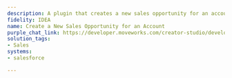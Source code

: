 ```yaml
---
description: A plugin that creates a new sales opportunity for an account in Salesforce.
fidelity: IDEA
name: Create a New Sales Opportunity for an Account
purple_chat_link: https://developer.moveworks.com/creator-studio/developer-tools/purple-chat-builder/?workspace=%7B%22title%22%3A%22My+Workspace%22%2C%22botSettings%22%3A%7B%22name%22%3A%22%22%2C%22imageUrl%22%3A%22%22%7D%2C%22mocks%22%3A%5B%7B%22id%22%3A1245%2C%22title%22%3A%22New+Mock%22%2C%22transcript%22%3A%7B%22settings%22%3A%7B%22colorStyle%22%3A%22LIGHT%22%2C%22startTime%22%3A%2211%3A43+AM%22%2C%22defaultPerson%22%3A%22GWEN%22%2C%22editable%22%3Atrue%2C%22botName%22%3A%22%22%2C%22botImageUrl%22%3A%22%22%7D%2C%22messages%22%3A%5B%7B%22from%22%3A%22USER%22%2C%22text%22%3A%22I+need+to+create+a+new+sales+opportunity+for+an+account.%22%7D%2C%7B%22from%22%3A%22BOT%22%2C%22text%22%3A%22Sure%2C+I+can+help+with+that.+What+is+the+account+name%3F%22%7D%2C%7B%22from%22%3A%22USER%22%2C%22text%22%3A%22Acme+Corp%22%7D%2C%7B%22from%22%3A%22BOT%22%2C%22text%22%3A%22Got+it.+What%27s+the+name+of+the+opportunity%3F%22%7D%2C%7B%22from%22%3A%22USER%22%2C%22text%22%3A%22Q1+Enterprise+Deal%22%7D%2C%7B%22from%22%3A%22BOT%22%2C%22text%22%3A%22Okay%2C+I%27ll+create+a+new+opportunity+with+the+given+details.%22%2C%22cards%22%3A%5B%7B%22title%22%3A%22Please+confirm+the+opportunity+details%22%2C%22text%22%3A%22%3Cb%3EAccount+Name%3A+%3C%2Fb%3EAcme+Corp%3Cbr%3E%3Cb%3EOpportunity+Name%3A+%3C%2Fb%3EQ1+Enterprise+Deal%3Cbr%3E%22%2C%22buttons%22%3A%5B%7B%22style%22%3A%22PRIMARY%22%2C%22text%22%3A%22Create+Opportunity+in+Salesforce%22%7D%2C%7B%22text%22%3A%22Edit+Details%22%7D%2C%7B%22text%22%3A%22Cancel%22%7D%5D%7D%5D%7D%5D%7D%7D%5D%7D
solution_tags:
- Sales
systems:
- salesforce

---
```

